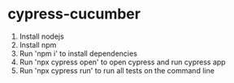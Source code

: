 # cypress-cucumber
1. Install nodejs
2. Install npm
3. Run 'npm i' to install dependencies
4. Run 'npx cypress open' to open cypress and run cypress app
5. Run 'npx cypress run' to run all tests on the command line
